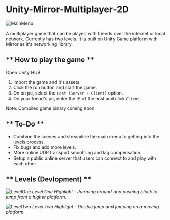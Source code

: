 # Unity-Mirror-Multiplayer-2D
 
![MainMenu](https://user-images.githubusercontent.com/29809542/175788551-67959f5c-5115-4211-a504-ca7cb54d68b9.png)

A multiplayer game that can be played with friends over the internet or local network. Currently has two levels. It is built on Unity Game platform with Mirror as it's networking library.

** How to play the game **
------------------


Open Unity HUB
1. Import the game and it's assets.
2. Click the run button and start the game.
3. On on pc, select the `Host (Server + Client)` option.
4. On your friend's pc, enter the IP of the host and click `Client`.


Note: Compiled game binary coming soon.


** To-Do **
------------------

- Combine the scenes and streamline the main menu to getting into the levels process.
- Fix bugs and add more levels.
- More online UDP transport smoothing and lag compensation.
- Setup a public online server that users can connect to and play with each other.

** Levels (Devlopment) **
------------------

![LevelOne](https://user-images.githubusercontent.com/29809542/175788617-cd3907ac-37e7-4d61-81f2-b56222ea9881.png)
*Level One Highlight - Jumping around and pushing block to jump from a higher platform.*

![LevelTwo](https://user-images.githubusercontent.com/29809542/175788622-cf82cda6-6d54-4317-a9e5-047405736197.png)
*Level Two Highlight - Double jump and jumping on a moving platform.*